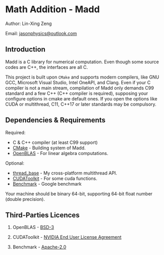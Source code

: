 Math Addition - Madd
===
Author: Lin-Xing Zeng

Email: jasonphysics@outlook.com

Introduction
---

Madd is a C library for numerical computation. Even though some source codes are C++, the interfaces are all C.

This project is built upon `CMake` and supports modern compilers, like GNU GCC, Microsoft Visual Studio, Intel OneAPI, and Clang. Even if your C compiler is not a main stream, compilation of Madd only demands C99 standard and a few C++ (C++ compiler is required), supposing your configure options in cmake are default ones. If you open the options like CUDA or multithread, C11, C++17 or later standards may be compulsory.

Dependencies & Requirements
---

Required:

* C & C++ compiler (at least C99 support)
* [CMake](https://cmake.org) - Building system of Madd.
* [OpenBLAS](https://github.com/OpenMathLib/OpenBLAS) - For linear algebra computations.

Optional:

* [thread_base](https://gitee.com/zenglinxing/thread_base) - My cross-platform multithread API.
* [CUDAToolkit](https://developer.nvidia.com/cuda-toolkit) - For some cuda functions.
* [Benchmark](https://github.com/google/benchmark) - Google benchmark

Your machine should be binary 64-bit, supporting 64-bit float number (double precision).

Third-Parties Licences
---

1. OpenBLAS - [BSD-3](https://opensource.org/licenses/BSD-3-Clause)

2. CUDAToolkit - [NVIDIA End User License Agreement](https://docs.nvidia.com/cuda/eula/index.html)

3. Benchmark - [Apache-2.0](https://www.apache.org/licenses/LICENSE-2.0)